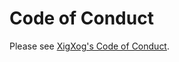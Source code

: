 # Code of Conduct

Please see [XigXog's Code of Conduct](https://github.com/xigxog/general/blob/main/CODE_OF_CONDUCT.md).
